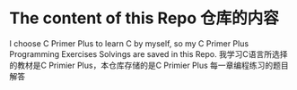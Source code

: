# The content of this Repo 仓库的内容

I choose C Primer Plus to learn C by myself, so my C Primer Plus Programming Exercises Solvings are saved in this Repo.
我学习C语言所选择的教材是C Primier Plus，本仓库存储的是C Primier Plus 每一章编程练习的题目解答
